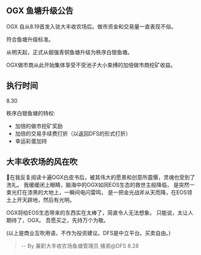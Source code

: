 ## OGX 鱼塘升级公告

OGX 自从8.19首发入驻大丰收农场后。做市资金和交易量一直表现不俗。

符合鱼塘升级标准。

从明天起，正式从倔强青铜鱼塘升级为秩序白银鱼塘。

OGX做市商从此开始集体享受不受池子大小束缚的加倍做市商挖矿收益。

## 执行时间

8.30

秩序白银鱼塘的特权:

* 加倍的做市挖矿奖励
* 加倍的交易手续费打折（以返回DFS的形式打折）
* 幸运彩蛋加持

## 大丰收农场的风在吹

在我反复阅读十遍OGX白皮书后，被其伟大的愿景和创意所震慑，灵魂也受到了洗礼。
我缓缓闭上眼睛，脑海中的OGX如同EOS生态的救世主般降临，
是突然一束光打在漆黑的大地上，一瞬间电闪雷鸣，
是一把金光战斧从天而降，在EOS领土上开天辟地，然后有光明。

OGX将给EOS生态带来的东西实在太棒了，简直令人无法想象。
只能说，太让人期待了，OGX。
吾愿买之，先持万个为敬。

(以上是商业互吹用语，不作为投资建议。DFS是中立平台。买卖自由。)


> --  By 兼职大丰收农场鱼塘管理员 猪弟@DFS 8.28


